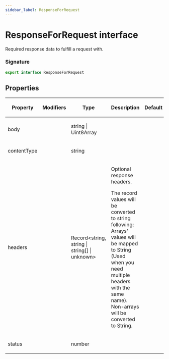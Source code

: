 ```yaml
---
sidebar_label: ResponseForRequest
---
```


# ResponseForRequest interface

Required response data to fulfill a request with.

### Signature

```typescript
export interface ResponseForRequest
```

## Properties

<table><thead><tr><th>

Property

</th><th>

Modifiers

</th><th>

Type

</th><th>

Description

</th><th>

Default

</th></tr></thead>
<tbody><tr><td>

<span id="body">body</span>

</td><td>

</td><td>

string \| Uint8Array

</td><td>

</td><td>

</td></tr>
<tr><td>

<span id="contenttype">contentType</span>

</td><td>

</td><td>

string

</td><td>

</td><td>

</td></tr>
<tr><td>

<span id="headers">headers</span>

</td><td>

</td><td>

Record&lt;string, string \| string\[\] \| unknown&gt;

</td><td>

Optional response headers.

The record values will be converted to string following: Arrays' values will be mapped to String (Used when you need multiple headers with the same name). Non-arrays will be converted to String.

</td><td>

</td></tr>
<tr><td>

<span id="status">status</span>

</td><td>

</td><td>

number

</td><td>

</td><td>

</td></tr>
</tbody></table>
